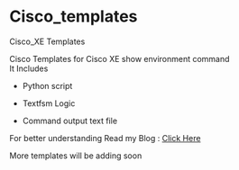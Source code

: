 # Cisco_templates
Cisco_XE Templates

Cisco Templates for Cisco XE show environment command <br />
It Includes

 * Python script
 
 - Textfsm Logic

 - Command output text file
 
 For better understanding Read my Blog : [Click Here](https://medium.com/@aminvishak/how-to-parse-text-from-cisco-devices-using-texfsm-netmiko-modules-fd272c1c03ca)
 
 More templates will be adding soon 
